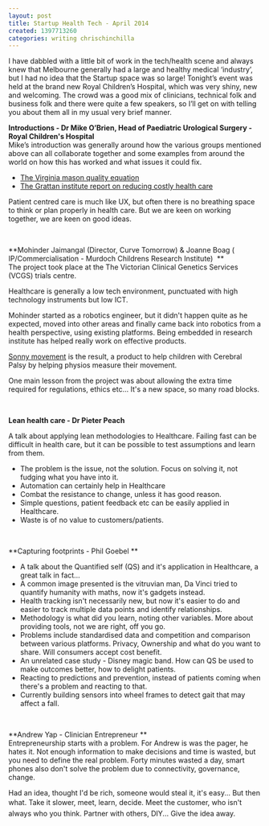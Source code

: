```yaml
---
layout: post
title: Startup Health Tech - April 2014
created: 1397713260
categories: writing chrischinchilla
---
```


I have dabbled with a little bit of work in the tech/health scene and always knew that Melbourne generally had a large and healthy medical ‘industry’, but I had no idea that the Startup space was so large! Tonight’s event was held at the brand new Royal Children’s Hospital, which was very shiny, new and welcoming. The crowd was a good mix of clinicians, technical folk and business folk and there were quite a few speakers, so I’ll get on with telling you about them all in my usual very brief manner.

**Introductions - Dr Mike O’Brien, Head of Paediatric Urological Surgery - Royal Children's Hospital**<br />Mike’s introduction was generally around how the various groups mentioned above can all collaborate together and some examples from around the world on how this has worked and what issues it could fix.<ul><li class="p3"><a href="https://www.google.com.au/search?q=Virginia+mason+quality+equation&oq=Virginia+mason+quality+equation&aqs=chrome..69i57.200j0j7&sourceid=chrome&es_sm=91&ie=UTF-8" target="_blank">The Virginia mason quality equation</a></li><li class="p3"><a href="https://grattan.edu.au/publications/reports/post/controlling-costly-care-a-billion-dollar-hospital-opportunity/" target="_blank">The Grattan institute report on reducing costly health care</a></li></ul><p class="p3">Patient centred care is much like UX, but often there is no breathing space to think or plan properly in health care. But we are keen on working together, we are keen on good ideas. <p class="p3"> <p class="p3">**Mohinder Jaimangal (Director, Curve Tomorrow) & Joanne Boag ( IP/Commercialisation - Murdoch Childrens Research Institute)  **<br />The project took place at the The Victorian Clinical Genetics Services (VCGS) trials centre.<p class="p3">Healthcare is generally a low tech environment, punctuated with high technology instruments but low ICT. <p class="p3">Mohinder started as a robotics engineer, but it didn't happen quite as he expected, moved into other areas and finally came back into robotics from a health perspective, using existing platforms. Being embedded in research institute has helped really work on effective products. <p class="p3"><a href="https://www.curvetomorrow.com/portfolio/project-extended/" target="_blank">Sonny movement</a> is the result, a product to help children with Cerebral Palsy by helping physios measure their movement. <p class="p3">One main lesson from the project was about allowing the extra time required for regulations, ethics etc… It's a new space, so many road blocks. <p class="p4"> <p class="p3">**Lean health care - Dr Pieter Peach**<p class="p3">A talk about applying lean methodologies to Healthcare. Failing fast can be difficult in health care, but it can be possible to test assumptions and learn from them. <ul><li class="p3">The problem is the issue, not the solution. Focus on solving it, not fudging what you have into it. </li><li class="p3">Automation can certainly help in Healthcare</li><li class="p3">Combat the resistance to change, unless it has good reason. </li><li class="p3">Simple questions, patient feedback etc can be easily applied in Healthcare.</li><li class="p3">Waste is of no value to customers/patients. </li></ul><p class="p4"> <p class="p3">**Capturing footprints - Phil Goebel **<ul><li class="p3">A talk about the Quantified self (QS) and it's application in Healthcare, a great talk in fact…</li><li class="p3">A common image presented is the vitruvian man, Da Vinci tried to quantify humanity with maths, now it's gadgets instead. </li><li class="p3">Health tracking isn't necessarily new, but now it's easier to do and easier to track multiple data points and identify relationships. </li><li class="p3">Methodology is what did you learn, noting other variables. More about providing tools, not we are right, off you go. </li><li class="p3">Problems include standardised data and competition and comparison between various platforms. Privacy, Ownership and what do you want to share. Will consumers accept cost benefit. </li><li class="p3">An unrelated case study - Disney magic band. How can QS be used to make outcomes better, how to delight patients. </li><li class="p3">Reacting to predictions and prevention, instead of patients coming when there's a problem and reacting to that. </li><li class="p3">Currently building sensors into wheel frames to detect gait that may affect a fall. </li></ul><p class="p3"> <p class="p3">**Andrew Yap - Clinician Entrepreneur **<br />Entrepreneurship starts with a problem. For Andrew is was the pager, he hates it. Not enough information to make decisions and time is wasted, but you need to define the real problem. Forty minutes wasted a day, smart phones also don't solve the problem due to connectivity, governance, change. <p class="p3">Had an idea, thought I'd be rich, someone would steal it, it's easy... But then what. <span class="s1" style="line-height: 1.538em;">Take it slower, meet, learn, decide. Meet the customer, who isn't always who you think. Partner with others, DIY... Give the idea away. 
